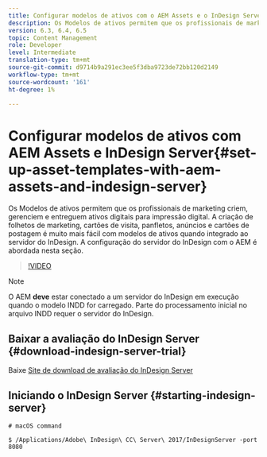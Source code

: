 ```yaml
---
title: Configurar modelos de ativos com o AEM Assets e o InDesign Server
description: Os Modelos de ativos permitem que os profissionais de marketing criem, gerenciem e entreguem ativos digitais para impressão digital. A criação de folhetos de marketing, cartões de visita, panfletos, anúncios e cartões de postagem é muito mais fácil com modelos de ativos quando integrado ao servidor do InDesign. A configuração do servidor do InDesign com o AEM é abordada nesta seção.
version: 6.3, 6.4, 6.5
topic: Content Management
role: Developer
level: Intermediate
translation-type: tm+mt
source-git-commit: d9714b9a291ec3ee5f3dba9723de72bb120d2149
workflow-type: tm+mt
source-wordcount: '161'
ht-degree: 1%

---
```



# Configurar modelos de ativos com AEM Assets e InDesign Server{#set-up-asset-templates-with-aem-assets-and-indesign-server}

Os Modelos de ativos permitem que os profissionais de marketing criem, gerenciem e entreguem ativos digitais para impressão digital. A criação de folhetos de marketing, cartões de visita, panfletos, anúncios e cartões de postagem é muito mais fácil com modelos de ativos quando integrado ao servidor do InDesign. A configuração do servidor do InDesign com o AEM é abordada nesta seção.

>[!VIDEO](https://video.tv.adobe.com/v/17069/?quality=9&learn=on)

>[!NOTE]
>
>O AEM **deve** estar conectado a um servidor do InDesign em execução quando o modelo INDD for carregado. Parte do processamento inicial no arquivo INDD requer o servidor do InDesign.

## Baixar a avaliação do InDesign Server {#download-indesign-server-trial}

Baixe [Site de download de avaliação do InDesign Server](https://www.adobe.com/devnet/indesign/indesign-server-trial-downloads.html)

## Iniciando o InDesign Server {#starting-indesign-server}

```shell
# macOS command

$ /Applications/Adobe\ InDesign\ CC\ Server\ 2017/InDesignServer -port 8080
```
